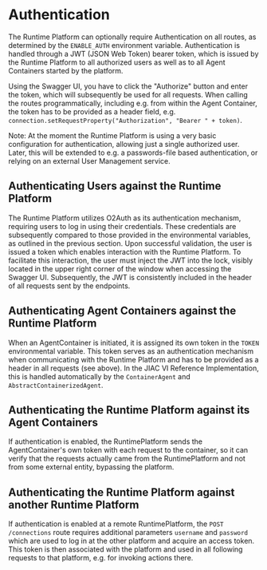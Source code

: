 # Authentication

The Runtime Platform can optionally require Authentication on all routes, as determined by the `ENABLE_AUTH` environment variable. Authentication is handled through a JWT (JSON Web Token) bearer token, which is issued by the Runtime Platform to all authorized users as well as to all Agent Containers started by the platform.

Using the Swagger UI, you have to click the "Authorize" button and enter the token, which will subsequently be used for all requests. When calling the routes programmatically, including e.g. from within the Agent Container, the token has to be provided as a header field, e.g. `connection.setRequestProperty("Authorization", "Bearer " + token)`.

Note: At the moment the Runtime Platform is using a very basic configuration for authentication, allowing just a single authorized user. Later, this will be extended to e.g. a passwords-file based authentication, or relying on an external User Management service.

## Authenticating Users against the Runtime Platform

The Runtime Platform utilizes O2Auth as its authentication mechanism, requiring users to log in using their credentials. These credentials are subsequently compared to those provided in the environmental variables, as outlined in the previous section. Upon successful validation, the user is issued a token which enables interaction with the Runtime Platform. To facilitate this interaction, the user must inject the JWT into the lock, visibly located in the upper right corner of the window when accessing the Swagger UI. Subsequently, the JWT is consistently included in the header of all requests sent by the endpoints.

## Authenticating Agent Containers against the Runtime Platform

When an AgentContainer is initiated, it is assigned its own token in the `TOKEN` environmental variable. This token serves as an authentication mechanism when communicating with the Runtime Platform and has to be provided as a header in all requests (see above). In the JIAC VI Reference Implementation, this is handled automatically by the `ContainerAgent` and `AbstractContainerizedAgent`.

## Authenticating the Runtime Platform against its Agent Containers

If authentication is enabled, the RuntimePlatform sends the AgentContainer's own token with each request to the container, so it can verify that the requests actually came from the RuntimePlatform and not from some external entity, bypassing the platform.

## Authenticating the Runtime Platform against another Runtime Platform

If authentication is enabled at a remote RuntimePlatform, the `POST /connections` route requires additional parameters `username` and `password` which are used to log in at the other platform and acquire an access token. This token is then associated with the platform and used in all following requests to that platform, e.g. for invoking actions there.

